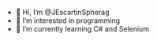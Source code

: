- 👋 Hi, I’m @JEscartinSpherag
- 👀 I’m interested in programming
- 🌱 I’m currently learning C# and Selenium
<!---
- 💞️ I’m looking to collaborate on ...
- 📫 How to reach me ...

JEscartinSpherag/JEscartinSpherag is a ✨ special ✨ repository because its `README.md` (this file) appears on your GitHub profile.
You can click the Preview link to take a look at your changes.
--->
